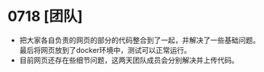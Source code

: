 # 0718 [团队]

- 把大家各自负责的网页的部分的代码整合到了一起，并解决了一些基础问题。最后将网页放到了docker环境中，测试可以正常运行。
- 目前网页还存在些细节问题，这两天团队成员会分别解决并上传代码。
